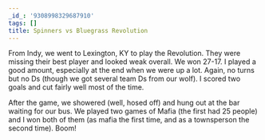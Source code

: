 ```yaml
---
_id_: '9308998329687910'
tags: []
title: Spinners vs Bluegrass Revolution
---
```


From Indy, we went to Lexington, KY to play the Revolution. They were missing their best player and looked weak overall. We won 27-17. I played a good amount, especially at the end when we were up a lot. Again, no turns but no Ds (though we got several team Ds from our wolf). I scored two goals and cut fairly well most of the time.

After the game, we showered (well, hosed off) and hung out at the bar waiting for our bus. We played two games of Mafia (the first had 25 people) and I won both of them (as mafia the first time, and as a townsperson the second time). Boom!
